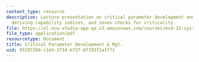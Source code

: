 ```yaml
---
content_type: resource
description: Lecture presentation on critical parameter development and management,
  deriving capability indices, and seven checks for criticality.
file: https://ol-ocw-studio-app-qa.s3.amazonaws.com/courses/esd-33-systems-engineering-summer-2010/95297204c1d43734b72f67193f2aff71_MITESD_33SUM10_lec07.pdf
file_type: application/pdf
resourcetype: Document
title: Critical Parameter Development & Mgt.
uid: 95297204-c1d4-3734-b72f-67193f2aff71
---
```


